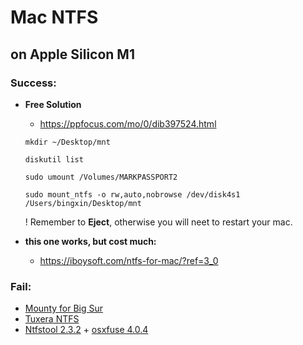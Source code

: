 # Mac NTFS

## on Apple Silicon M1

### Success:

- **Free Solution**

  - https://ppfocus.com/mo/0/dib397524.html

  ```
  mkdir ~/Desktop/mnt 
  
  diskutil list
  
  sudo umount /Volumes/MARKPASSPORT2
  
  sudo mount_ntfs -o rw,auto,nobrowse /dev/disk4s1 /Users/bingxin/Desktop/mnt
  ```

  ! Remember to **Eject**, otherwise you will neet to restart your mac.

- **this one works, but cost much:**

  - https://iboysoft.com/ntfs-for-mac/?ref=3_0


### Fail:

- [Mounty for Big Sur](https://mounty.app/)
- [Tuxera NTFS](https://ntfsformac.tuxera.com/)
- [Ntfstool 2.3.2](https://github.com/ntfstool/ntfstool/releases) + [osxfuse 4.0.4](https://osxfuse.github.io/)

